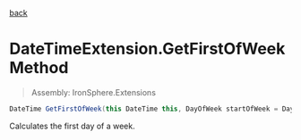 ﻿

[back](/IronSphere.Extensions/types/DateTimeExtension)

# DateTimeExtension.GetFirstOfWeek Method

> Assembly: IronSphere.Extensions

```csharp
DateTime GetFirstOfWeek(this DateTime this, DayOfWeek startOfWeek = DayOfWeek.Monday)
```

Calculates the first day of a week.

 